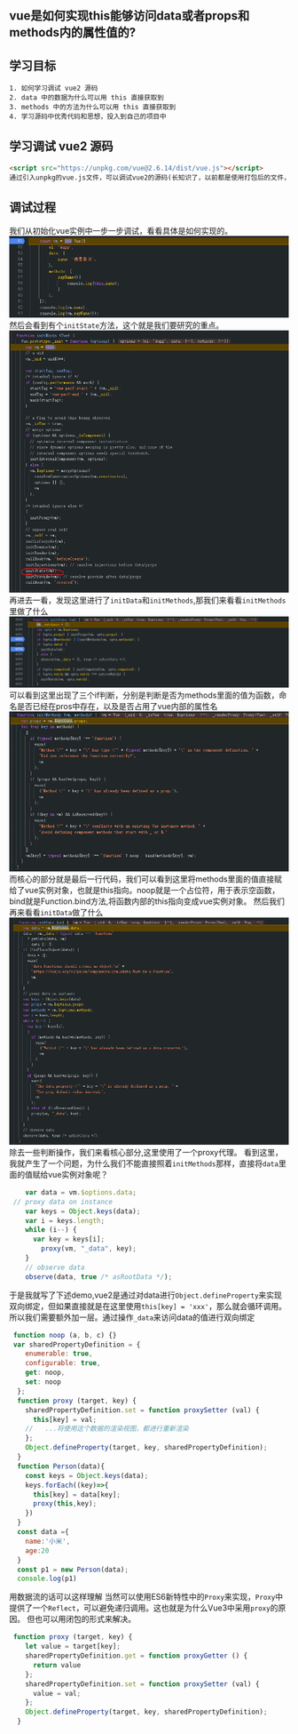 ## vue是如何实现this能够访问data或者props和methods内的属性值的?

## 学习目标
```
1. 如何学习调试 vue2 源码
2. data 中的数据为什么可以用 this 直接获取到
3. methods 中的方法为什么可以用 this 直接获取到
4. 学习源码中优秀代码和思想，投入到自己的项目中
```

## 学习调试 vue2 源码
```html
<script src="https://unpkg.com/vue@2.6.14/dist/vue.js"></script>
通过引入unpkg的vue.js文件，可以调试vue2的源码(长知识了，以前都是使用打包后的文件，没想到还有提供unpkg的形式，十分方便调试查看源码)
```

## 调试过程
我们从初始化vue实例中一步一步调试，看看具体是如何实现的。
![image](./images/1.png)
然后会看到有个```initState```方法，这个就是我们要研究的重点。
![image](./images/2.png)
再进去一看，发现这里进行了```initData```和```initMethods```,那我们来看看```initMethods```里做了什么
![image](./images/3.png)
可以看到这里出现了三个if判断，分别是判断是否为methods里面的值为函数，命名是否已经在pros中存在，以及是否占用了vue内部的属性名
![image](./images/4.png)
而核心的部分就是最后一行代码，我们可以看到这里将methods里面的值直接赋给了vue实例对象，也就是this指向。noop就是一个占位符，用于表示空函数，bind就是Function.bind方法,将函数内部的this指向变成vue实例对象。
然后我们再来看看```initData```做了什么
![image](./images/5.png)
除去一些判断操作，我们来看核心部分,这里使用了一个proxy代理。
看到这里，我就产生了一个问题，为什么我们不能直接照着```initMethods```那样，直接将```data```里面的值赋给vue实例对象呢？
```js
    var data = vm.$options.data;
 // proxy data on instance
    var keys = Object.keys(data);
    var i = keys.length;
    while (i--) {
      var key = keys[i];
        proxy(vm, "_data", key);
    }
    // observe data
    observe(data, true /* asRootData */);
```
于是我就写了下述demo,vue2是通过对data进行```Object.defineProperty```来实现双向绑定，但如果直接就是在这里使用```this[key] = 'xxx'```，那么就会循环调用。所以我们需要额外加一层。通过操作```_data```来访问data的值进行双向绑定
```js
 function noop (a, b, c) {}
 var sharedPropertyDefinition = {
    enumerable: true,
    configurable: true,
    get: noop,
    set: noop
  };
  function proxy (target, key) {
    sharedPropertyDefinition.set = function proxySetter (val) {
      this[key] = val;
    //   ...将使用这个数据的渲染视图，都进行重新渲染
    };
    Object.defineProperty(target, key, sharedPropertyDefinition);
  }
  function Person(data){
    const keys = Object.keys(data);
    keys.forEach((key)=>{
      this[key] = data[key];
      proxy(this,key);
    })
  }
  const data ={
    name:'小米',
    age:20
  }
  const p1 = new Person(data);
  console.log(p1)
```
用数据流的话可以这样理解
当然可以使用ES6新特性中的```Proxy```来实现，```Proxy```中提供了一个```Reflect```，可以避免递归调用。这也就是为什么Vue3中采用```proxy```的原因。
但也可以用闭包的形式来解决。
```js
 function proxy (target, key) {
    let value = target[key];
    sharedPropertyDefinition.get = function proxyGetter () {
      return value
    };
    sharedPropertyDefinition.set = function proxySetter (val) {
      value = val;
    };
    Object.defineProperty(target, key, sharedPropertyDefinition);
  }
```
